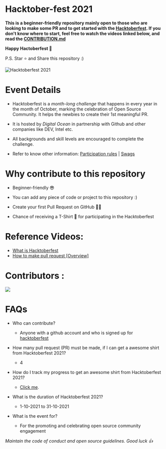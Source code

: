 # Hacktober-fest 2021

**This is a beginner-friendly repository mainly open to those who are looking to make some PR and to get started with the
[Hacktoberfest](https://hacktoberfest.digitalocean.com/). If you don't know where to start, feel free to watch the videos linked below, and
read the [CONTRIBUTION.md](https://github.com/shreyaj1/Hacktober-fest/blob/main/CONTRIBUTION.md)**

**Happy Hactoberfest 🧡**

P.S. Star ⭐ and Share this repository :)

![Hacktoberfest 2021](https://hacktoberfest.digitalocean.com/_nuxt/img/logo-hacktoberfest-full.f42e3b1.svg)


# Event Details

- Hacktoberfest is a *month-long challenge* that happens in every year in the month of October, marking the celebration of Open Source Community. It helps the newbies to create their 1st meaningful PR.

- It is hosted by *Digital Ocean* in partnership with Github and other companies like DEV, Intel etc.

- All backgrounds and skill levels are encouraged to complete the challenge.

- Refer to know other information: [Participation rules](https://hacktoberfest.digitalocean.com/resources/participation) | [Swags](https://hacktoberfestswaglist.com/)


# Why contribute to this repository 

- Beginner-friendly 😎

- You can add any piece of code or project to this repository :)

- Create your first Pull Request on GitHub 💁‍♀️

- Chance of receiving a T-Shirt 👕 for participating in the Hacktoberfest


# Reference Videos:

- [What is Hacktoberfest](https://youtu.be/xBPFzXa9Fio)
- [How to make pull request [Overview]](https://youtu.be/f8sKlxQd1Bs)


# Contributors :
<a href="https://github.com/shreyaj1/Hacktober-fest/graphs/contributors">
  <img src="https://contrib.rocks/image?repo=shreyaj1/Hacktober-fest"/>
</a>


# FAQs 

- Who can contribute?
  - Anyone with a github account and who is signed up for
[hacktoberfest](https://hacktoberfest.digitalocean.com/)

- How many pull request (PR) must be made, if I can get a awesome shirt from Hacktoberfest 2021?
  - 4

- How do I track my progress to get an awesome shirt from Hacktoberfest 2021?
  - [Click me](https://hacktoberfest.digitalocean.com/profile/). 

- What is the duration of Hacktoberfest 2021?
  - 1-10-2021 to 31-10-2021

- What is the event for?
  - For the promoting and celebrating open source community engagement

*Maintain the code of conduct and open source guidelines.
Good luck 👍*
